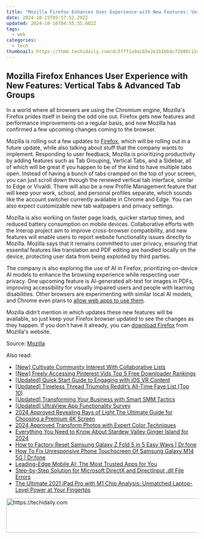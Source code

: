 ```yaml
---
title: "Mozilla Firefox Enhances User Experience with New Features: Vertical Tabs & Advanced Tab Groups"
date: 2024-10-15T05:57:52.292Z
updated: 2024-10-16T04:55:35.602Z
tags:
  - web
categories:
  - tech
thumbnail: https://thmb.techidaily.com/dc5fff1a9acb5e2e1b1bb4c72b06c12c5151a76a3bb3ac96ddd883f3e1ef8520.jpg
---
```


## Mozilla Firefox Enhances User Experience with New Features: Vertical Tabs & Advanced Tab Groups

In a world where all browsers are using the Chromium engine, Mozilla's Firefox prides itself in being the odd one out. Firefox gets new features and performance improvements on a regular basis, and now Mozilla has confirmed a few upcoming changes coming to the browser.

 Mozilla is rolling out a few updates to [Firefox](https://instagram-clips.techidaily.com/updated-guide-to-instagram-video-backup-with-computer-or-laptop/), which will be rolling out in a future update, while also talking about stuff that the company wants to implement. Responding to user feedback, Mozilla is prioritizing productivity by adding features such as Tab Grouping, Vertical Tabs, and a Sidebar, all of which will be great if you happen to be of the kind to have multiple tabs open. Instead of having a bunch of tabs cramped on the top of your screen, you can just scroll down through the renewed vertical tab interface, similar to Edge or Vivaldi. There will also be a new Profile Management feature that will keep your work, school, and personal profiles separate, which sounds like the account switcher currently available in Chrome and Edge. You can also expect customizable new tab wallpapers and privacy settings.

 Mozilla is also working on faster page loads, quicker startup times, and reduced battery consumption on mobile devices. Collaborative efforts with the Interop project aim to improve cross-browser compatibility, and new features will enable users to report website functionality issues directly to Mozilla. Mozilla says that it remains committed to user privacy, ensuring that essential features like translation and PDF editing are handled locally on the device, protecting user data from being exploited by third parties.

 The company is also exploring the use of AI in Firefox, prioritizing on-device AI models to enhance the browsing experience while respecting user privacy. One upcoming feature is AI-generated alt-text for images in PDFs, improving accessibility for visually impaired users and people with learning disabilities. Other browsers are experimenting with similar local AI models, and Chrome even plans to [allow web apps to use them](https://developer.chrome.com/docs/ai/built-in).

 Mozilla didn't mention in which updates these new features will be available, so just keep your Firefox browser updated to see the changes as they happen. If you don't have it already, you can [download Firefox](https://www.mozilla.org/en-US/firefox/new/) from Mozilla's website.

 Source: [Mozilla](https://blog.mozilla.org/en/mozilla/heres-what-were-working-on-in-firefox/)

<ins class="adsbygoogle"
     style="display:block"
     data-ad-format="autorelaxed"
     data-ad-client="ca-pub-7571918770474297"
     data-ad-slot="1223367746"></ins>

<ins class="adsbygoogle"
     style="display:block"
     data-ad-client="ca-pub-7571918770474297"
     data-ad-slot="8358498916"
     data-ad-format="auto"
     data-full-width-responsive="true"></ins>

<span class="atpl-alsoreadstyle">Also read:</span>
<div><ul>
<li><a href="https://youtube-video-recordings.techidaily.com/new-cultivate-community-interest-with-collaborative-lists/"><u>[New] Cultivate Community Interest With Collaborative Lists</u></a></li>
<li><a href="https://some-knowledge.techidaily.com/new-freely-accessing-pinterest-vids-top-5-free-downloader-rankings/"><u>[New] Freely Accessing Pinterest Vids Top 5 Free Downloader Rankings</u></a></li>
<li><a href="https://some-skills.techidaily.com/updated-quick-start-guide-to-engaging-with-ios-vr-content/"><u>[Updated] Quick Start Guide to Engaging with iOS VR Content</u></a></li>
<li><a href="https://some-skills.techidaily.com/updated-timeless-thread-triumphs-reddits-all-time-fave-list-top-10/"><u>[Updated] Timeless Thread Triumphs Reddit’s All-Time Fave List (Top 10)</u></a></li>
<li><a href="https://some-skills.techidaily.com/updated-transforming-your-business-with-smart-smm-tactics/"><u>[Updated] Transforming Your Business with Smart SMM Tactics</u></a></li>
<li><a href="https://some-skills.techidaily.com/updated-ultraview-app-functionality-survey/"><u>[Updated] UltraView App Functionality Survey</u></a></li>
<li><a href="https://extra-skills.techidaily.com/2024-approved-revealing-rays-of-light-the-ultimate-guide-for-choosing-a-premium-4k-screen/"><u>2024 Approved Revealing Rays of Light The Ultimate Guide for Choosing a Premium 4K Screen</u></a></li>
<li><a href="https://some-skills.techidaily.com/2024-approved-transform-photos-with-expert-color-techniques/"><u>2024 Approved Transform Photos with Expert Color Techniques</u></a></li>
<li><a href="https://desktop-recording.techidaily.com/everything-you-need-to-know-about-stardew-valley-ginger-island-for-2024/"><u>Everything You Need to Know About Stardew Valley Ginger Island for 2024</u></a></li>
<li><a href="https://techidaily.com/how-to-factory-reset-samsung-galaxy-z-fold-5-in-5-easy-ways-drfone-by-drfone-reset-android-reset-android/"><u>How to Factory Reset Samsung Galaxy Z Fold 5 in 5 Easy Ways | Dr.fone</u></a></li>
<li><a href="https://fix-guide.techidaily.com/how-to-fix-unresponsive-phone-touchscreen-of-samsung-galaxy-m14-5g-drfone-by-drfone-fix-android-problems-fix-android-problems/"><u>How To Fix Unresponsive Phone Touchscreen Of Samsung Galaxy M14 5G | Dr.fone</u></a></li>
<li><a href="https://tech-savvy.techidaily.com/leading-edge-mobile-ai-the-most-trusted-apps-for-you/"><u>Leading-Edge Mobile AI: The Most Trusted Apps for You</u></a></li>
<li><a href="https://tech-recovery.techidaily.com/step-by-step-solution-for-microsoft-directx-and-directinput-dll-file-errors/"><u>Step-by-Step Solution for Microsoft DirectX and DirectInput .dll File Errors</u></a></li>
<li><a href="https://buynow-reviews.techidaily.com/the-ultimate-2021-ipad-pro-with-m1-chip-analysis-unmatched-laptop-level-power-at-your-fingertps/"><u>The Ultimate 2021 iPad Pro with M1 Chip Analysis: Unmatched Laptop-Level Power at Your Fingertps</u></a></li>
</ul></div>

<!-- affiliate ads begin -->
<a href="https://appsumo.8odi.net/c/5597632/2137411/7443" target="_top" id="2137411">
  <img src="//a.impactradius-go.com/display-ad/7443-2137411" border="0" alt="https://techidaily.com" width="600" height="90"/>
</a>
<img height="0" width="0" src="https://appsumo.8odi.net/i/5597632/2137411/7443" style="position:absolute;visibility:hidden;" border="0" />
<!-- affiliate ads end -->

